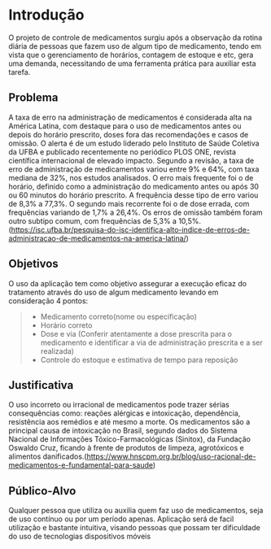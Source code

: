 # Introdução

O projeto de controle de medicamentos surgiu após a observação da rotina diária de pessoas que fazem uso de algum tipo de medicamento, tendo em vista que o gerenciamento de horários, contagem de estoque e etc, gera uma demanda, necessitando de uma ferramenta prática para auxiliar esta tarefa.

## Problema
A taxa de erro na administração de medicamentos é considerada alta na América Latina, com destaque para o uso de medicamentos antes ou depois do horário prescrito, doses fora das recomendações e casos de omissão. O alerta é de um estudo liderado pelo Instituto de Saúde Coletiva da UFBA e publicado recentemente no periódico PLOS ONE, revista científica internacional de elevado impacto.
Segundo a revisão, a taxa de erro de administração de medicamentos variou entre 9% e 64%, com taxa mediana de 32%, nos estudos analisados. O erro mais frequente foi o de horário, definido como a administração do medicamento antes ou após 30 ou 60 minutos do horário prescrito. A frequência desse tipo de erro variou de 8,3% a 77,3%. O segundo mais recorrente foi o de dose errada, com frequências variando de 1,7% a 26,4%. Os erros de omissão também foram outro subtipo comum, com frequências de 5,3% a 10,5%.
(https://isc.ufba.br/pesquisa-do-isc-identifica-alto-indice-de-erros-de-administracao-de-medicamentos-na-america-latina/)

## Objetivos

O uso da aplicação tem como objetivo assegurar a execução eficaz do tratamento através do uso de algum medicamento levando em consideração 4 pontos:
> - Medicamento correto(nome ou especificação)
> - Horário correto
> - Dose e via (Conferir atentamente a dose prescrita para o medicamento e identificar a via de administração prescrita e a ser realizada)
> - Controle do estoque e estimativa de tempo para reposição
 
## Justificativa

O uso incorreto ou irracional de medicamentos pode trazer sérias consequências como: reações alérgicas e intoxicação, dependência, resistência aos remédios e até mesmo a morte. Os medicamentos são a principal causa de intoxicação no Brasil, segundo dados do Sistema Nacional de Informações Tóxico-Farmacológicas (Sinitox), da Fundação Oswaldo Cruz, ficando à frente de produtos de limpeza, agrotóxicos e alimentos danificados.(https://www.hnscpm.org.br/blog/uso-racional-de-medicamentos-e-fundamental-para-saude)
 
## Público-Alvo

Qualquer pessoa que utiliza ou auxilia quem faz uso de medicamentos, seja de uso contínuo ou por um período apenas. Aplicação será de facil utilização e bastante intuitiva, visando pessoas que possam ter dificuldade do uso de tecnologias dispositivos móveis
